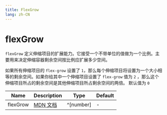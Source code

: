 ```yaml
---
title: FlexGrow
lang: zh-CN
---
```


# flexGrow

`flexGrow` 定义伸缩项目的扩展能力。它接受一个不带单位的值做为一个比例。主要用来决定伸缩容器剩余空间按比例应扩展多少空间。

如果所有伸缩项目的 `flex-grow` 设置了 `1`，那么每个伸缩项目将设置为一个大小相等的剩余空间。如果你给其中一个伸缩项目设置了 `flex-grow` 值为 `2`
，那么这个伸缩项目所占的剩余空间是其他伸缩项目所占剩余空间的两倍。 默认值为 `0`

| Name               | Description      | Type                         | Default |
|--------------------|------------------|------------------------------| ------- |
| flexGrow         |[MDN 文档](http://developer.mozilla.org/zh-CN/docs/Web/CSS/flex-grow) | ^[number]| - |
